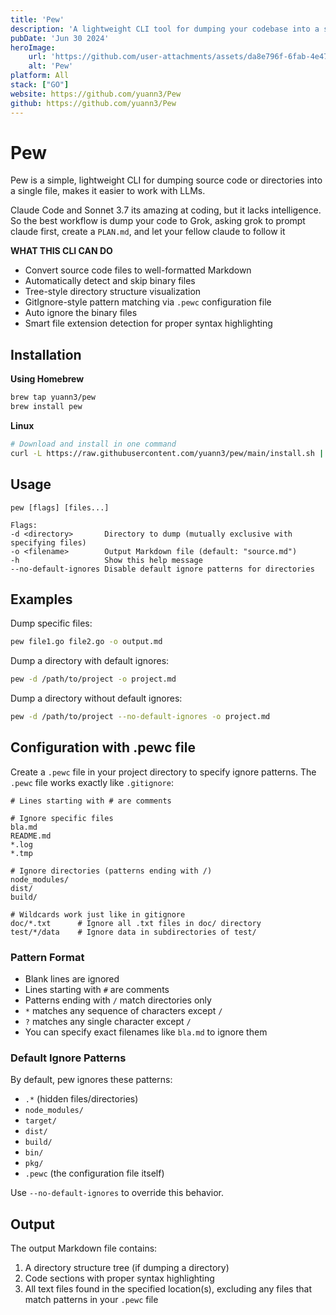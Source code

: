 ```yaml
---
title: 'Pew'
description: 'A lightweight CLI tool for dumping your codebase into a single file, perfect to work with LLMs'
pubDate: 'Jun 30 2024'
heroImage:
    url: 'https://github.com/user-attachments/assets/da8e796f-6fab-4e47-8f02-11764d9117a1'
    alt: 'Pew'
platform: All 
stack: ["GO"]
website: https://github.com/yuann3/Pew
github: https://github.com/yuann3/Pew
---
```


# Pew

Pew is a simple, lightweight CLI for dumping source code or directories into a single file, makes it easier to work with LLMs.

Claude Code and Sonnet 3.7 its amazing at coding, but it lacks intelligence. So the best workflow is dump your code to Grok, asking grok to prompt claude first, create a `PLAN.md`, and let your fellow claude to follow it

**WHAT THIS CLI CAN DO**

- Convert source code files to well-formatted Markdown
- Automatically detect and skip binary files
- Tree-style directory structure visualization
- GitIgnore-style pattern matching via `.pewc` configuration file
- Auto ignore the binary files
- Smart file extension detection for proper syntax highlighting


## Installation

**Using Homebrew**

```bash
brew tap yuann3/pew
brew install pew
```

**Linux**

```bash
# Download and install in one command
curl -L https://raw.githubusercontent.com/yuann3/pew/main/install.sh | bash
```

## Usage

```
pew [flags] [files...]

Flags:
-d <directory>       Directory to dump (mutually exclusive with specifying files)
-o <filename>        Output Markdown file (default: "source.md")
-h                   Show this help message
--no-default-ignores Disable default ignore patterns for directories
```

## Examples

Dump specific files:

```bash
pew file1.go file2.go -o output.md
```

Dump a directory with default ignores:

```bash
pew -d /path/to/project -o project.md
```

Dump a directory without default ignores:

```bash
pew -d /path/to/project --no-default-ignores -o project.md
```

## Configuration with .pewc file

Create a `.pewc` file in your project directory to specify ignore patterns. The `.pewc` file works exactly like `.gitignore`:

```
# Lines starting with # are comments

# Ignore specific files
bla.md
README.md
*.log
*.tmp

# Ignore directories (patterns ending with /)
node_modules/
dist/
build/

# Wildcards work just like in gitignore
doc/*.txt      # Ignore all .txt files in doc/ directory
test/*/data    # Ignore data in subdirectories of test/
```

### Pattern Format

- Blank lines are ignored
- Lines starting with `#` are comments
- Patterns ending with `/` match directories only
- `*` matches any sequence of characters except `/`
- `?` matches any single character except `/`
- You can specify exact filenames like `bla.md` to ignore them

### Default Ignore Patterns

By default, pew ignores these patterns:
- `.*` (hidden files/directories)
- `node_modules/`
- `target/`
- `dist/`
- `build/`
- `bin/`
- `pkg/`
- `.pewc` (the configuration file itself)

Use `--no-default-ignores` to override this behavior.

## Output

The output Markdown file contains:
1. A directory structure tree (if dumping a directory)
2. Code sections with proper syntax highlighting
3. All text files found in the specified location(s), excluding any files that match patterns in your `.pewc` file
